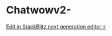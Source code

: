 # Chatwowv2-

[Edit in StackBlitz next generation editor ⚡️](https://stackblitz.com/~/github.com/BAD9927/Chatwowv2-)